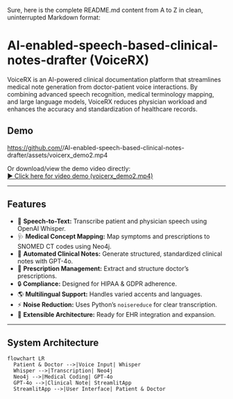 Sure, here is the complete README.md content from A to Z in clean, uninterrupted Markdown format:

# AI-enabled-speech-based-clinical-notes-drafter (VoiceRX)

VoiceRX is an AI-powered clinical documentation platform that streamlines medical note generation from doctor-patient voice interactions. By combining advanced speech recognition, medical terminology mapping, and large language models, VoiceRX reduces physician workload and enhances the accuracy and standardization of healthcare records.

## Demo

https://github.com/<your-username>/AI-enabled-speech-based-clinical-notes-drafter/assets/voicerx_demo2.mp4

Or download/view the demo video directly:  
[▶️ Click here for video demo (voicerx_demo2.mp4)](voicerx_demo2.mp4)

---

## Features

- 🎤 **Speech-to-Text:** Transcribe patient and physician speech using OpenAI Whisper.
- 🩺 **Medical Concept Mapping:** Map symptoms and prescriptions to SNOMED CT codes using Neo4j.
- 📝 **Automated Clinical Notes:** Generate structured, standardized clinical notes with GPT-4o.
- 🏥 **Prescription Management:** Extract and structure doctor’s prescriptions.
- 🔒 **Compliance:** Designed for HIPAA & GDPR adherence.
- 🌎 **Multilingual Support:** Handles varied accents and languages.
- ⚡ **Noise Reduction:** Uses Python’s `noisereduce` for clear transcription.
- 🔗 **Extensible Architecture:** Ready for EHR integration and expansion.

---

## System Architecture

```mermaid
flowchart LR
  Patient & Doctor -->|Voice Input| Whisper
  Whisper -->|Transcription| Neo4j
  Neo4j -->|Medical Coding| GPT-4o
  GPT-4o -->|Clinical Note| StreamlitApp
  StreamlitApp -->|User Interface| Patient & Doctor